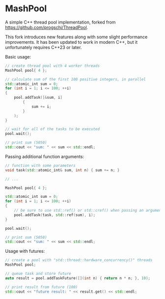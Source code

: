 MashPool
========

A simple C++ thread pool implementation, forked from <https://github.com/progschj/ThreadPool>.

This fork introduces new features along with some slight performance improvements. It has been updated to work in modern C++, but it unfortunately requires C++23 or later.

Basic usage:
```cpp
// create thread pool with 4 worker threads
MashPool pool{ 4 };

// calculate sum of the first 100 positive integers, in parallel
std::atomic_int sum = 0;
for (int i = 1; i <= 100; ++i)
{
	pool.addTask([&sum, i]
		{
			sum += i;
		}
	);
}

// wait for all of the tasks to be executed
pool.wait();

// print sum (5050)
std::cout << "sum: " << sum << std::endl;
```
Passing additional function arguments:
```cpp
// function with some parameters
void task(std::atomic_int& sum, int n) { sum += n; }

// ...

MashPool pool{ 4 };

std::atomic_int sum = 0;
for (int i = 1; i <= 100; ++i)
{
	// be sure to use std::ref() or std::cref() when passing an argument by reference
	pool.addTask(task, std::ref(sum), i);
}

pool.wait();

// print sum (5050)
std::cout << "sum: " << sum << std::endl;
```
Usage with futures:
```cpp
// create a pool with "std::thread::hardware_concurrency()" threads
MashPool pool;

// queue task and store future
auto result = pool.addTaskFuture([](int n) { return n * n; }, 10);

// print result from future (100)
std::cout << "future result: " << result.get() << std::endl;
```
